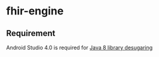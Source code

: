 # fhir-engine

## Requirement

Android Studio 4.0 is required for [Java 8 library desugaring](https://developer.android.com/studio/preview/features#j8-desugar)